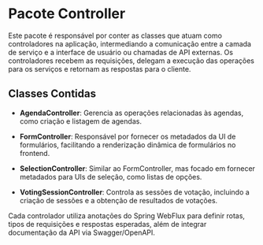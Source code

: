 # Pacote Controller

Este pacote é responsável por conter as classes que atuam como controladores na aplicação, intermediando a comunicação entre a camada de serviço e a interface de usuário ou chamadas de API externas. Os controladores recebem as requisições, delegam a execução das operações para os serviços e retornam as respostas para o cliente.

## Classes Contidas

- **AgendaController**: Gerencia as operações relacionadas às agendas, como criação e listagem de agendas.
  
- **FormController**: Responsável por fornecer os metadados da UI de formulários, facilitando a renderização dinâmica de formulários no frontend.
  
- **SelectionController**: Similar ao FormController, mas focado em fornecer metadados para UIs de seleção, como listas de opções.
  
- **VotingSessionController**: Controla as sessões de votação, incluindo a criação de sessões e a obtenção de resultados de votações.

Cada controlador utiliza anotações do Spring WebFlux para definir rotas, tipos de requisições e respostas esperadas, além de integrar documentação da API via Swagger/OpenAPI.